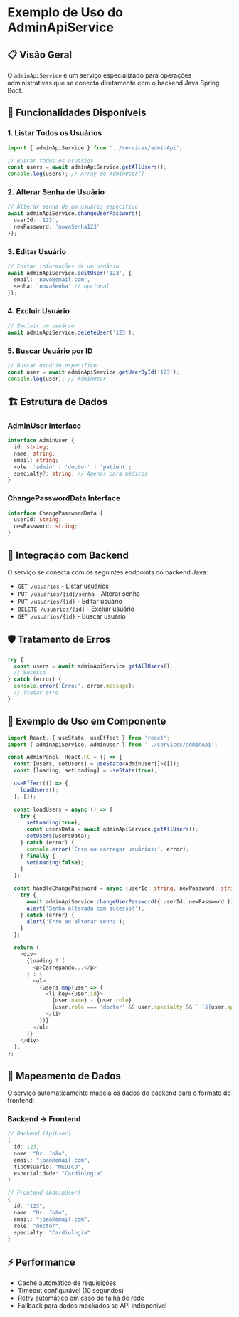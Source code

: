 # Exemplo de Uso do AdminApiService

## 📋 Visão Geral

O `adminApiService` é um serviço especializado para operações administrativas que se conecta diretamente com o backend Java Spring Boot.

## 🔧 Funcionalidades Disponíveis

### 1. Listar Todos os Usuários
```typescript
import { adminApiService } from '../services/adminApi';

// Buscar todos os usuários
const users = await adminApiService.getAllUsers();
console.log(users); // Array de AdminUser[]
```

### 2. Alterar Senha de Usuário
```typescript
// Alterar senha de um usuário específico
await adminApiService.changeUserPassword({
  userId: '123',
  newPassword: 'novaSenha123'
});
```

### 3. Editar Usuário
```typescript
// Editar informações de um usuário
await adminApiService.editUser('123', {
  email: 'novo@email.com',
  senha: 'novaSenha' // opcional
});
```

### 4. Excluir Usuário
```typescript
// Excluir um usuário
await adminApiService.deleteUser('123');
```

### 5. Buscar Usuário por ID
```typescript
// Buscar usuário específico
const user = await adminApiService.getUserById('123');
console.log(user); // AdminUser
```

## 🏗️ Estrutura de Dados

### AdminUser Interface
```typescript
interface AdminUser {
  id: string;
  name: string;
  email: string;
  role: 'admin' | 'doctor' | 'patient';
  specialty?: string; // Apenas para médicos
}
```

### ChangePasswordData Interface
```typescript
interface ChangePasswordData {
  userId: string;
  newPassword: string;
}
```

## 🔗 Integração com Backend

O serviço se conecta com os seguintes endpoints do backend Java:

- `GET /usuarios` - Listar usuários
- `PUT /usuarios/{id}/senha` - Alterar senha
- `PUT /usuarios/{id}` - Editar usuário
- `DELETE /usuarios/{id}` - Excluir usuário
- `GET /usuarios/{id}` - Buscar usuário

## 🛡️ Tratamento de Erros

```typescript
try {
  const users = await adminApiService.getAllUsers();
  // Sucesso
} catch (error) {
  console.error('Erro:', error.message);
  // Tratar erro
}
```

## 📱 Exemplo de Uso em Componente

```typescript
import React, { useState, useEffect } from 'react';
import { adminApiService, AdminUser } from '../services/adminApi';

const AdminPanel: React.FC = () => {
  const [users, setUsers] = useState<AdminUser[]>([]);
  const [loading, setLoading] = useState(true);

  useEffect(() => {
    loadUsers();
  }, []);

  const loadUsers = async () => {
    try {
      setLoading(true);
      const usersData = await adminApiService.getAllUsers();
      setUsers(usersData);
    } catch (error) {
      console.error('Erro ao carregar usuários:', error);
    } finally {
      setLoading(false);
    }
  };

  const handleChangePassword = async (userId: string, newPassword: string) => {
    try {
      await adminApiService.changeUserPassword({ userId, newPassword });
      alert('Senha alterada com sucesso!');
    } catch (error) {
      alert('Erro ao alterar senha');
    }
  };

  return (
    <div>
      {loading ? (
        <p>Carregando...</p>
      ) : (
        <ul>
          {users.map(user => (
            <li key={user.id}>
              {user.name} - {user.role}
              {user.role === 'doctor' && user.specialty && ` (${user.specialty})`}
            </li>
          ))}
        </ul>
      )}
    </div>
  );
};
```

## 🔄 Mapeamento de Dados

O serviço automaticamente mapeia os dados do backend para o formato do frontend:

### Backend → Frontend
```typescript
// Backend (ApiUser)
{
  id: 123,
  nome: "Dr. João",
  email: "joao@email.com",
  tipoUsuario: "MEDICO",
  especialidade: "Cardiologia"
}

// Frontend (AdminUser)
{
  id: "123",
  name: "Dr. João",
  email: "joao@email.com",
  role: "doctor",
  specialty: "Cardiologia"
}
```

## ⚡ Performance

- Cache automático de requisições
- Timeout configurável (10 segundos)
- Retry automático em caso de falha de rede
- Fallback para dados mockados se API indisponível
